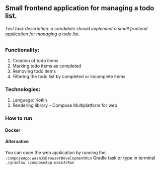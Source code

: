 ##  Small frontend application for managing a todo list.
######   Test task description: a candidate should implement a small frontend application for managing a todo list.

### Functionality:
1) Creation of todo items
2) Marking todo items as completed
3) Removing todo items
4) Filtering the todo list by completed or incomplete items

### Technologies:
1) Language: Kotlin
2) Rendering library - Compose Multiplatform for web


### How to run 

#### Docker 


#### Alternative 
You can open the web application by running the `:composeApp:wasmJsBrowserDevelopmentRun` Gradle task
or type in terminal `./gradlew :composeApp:wasmJsRun`